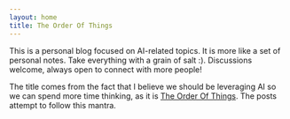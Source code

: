 ```yaml
---
layout: home
title: The Order Of Things
---
```


This is a personal blog focused on AI-related topics. It is more like a set of
personal notes. Take everything with a grain of salt :). Discussions welcome,
always open to connect with more people!

The title comes from the fact that I believe we should be leveraging AI so we
can spend more time thinking, as it is
[The Order Of
Things](https://memory-alpha.fandom.com/wiki/Rocks_and_Shoals_(episode)). The
posts attempt to follow this mantra.
